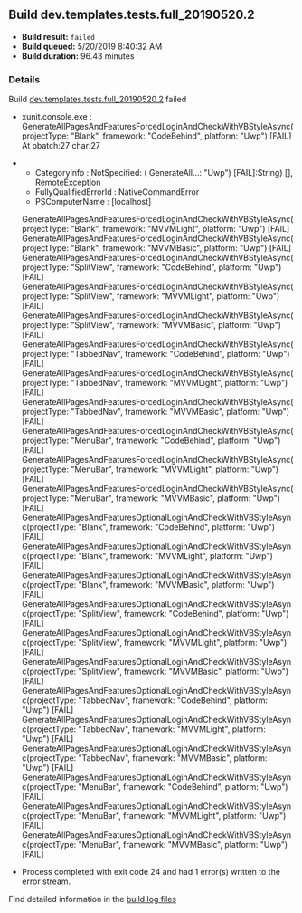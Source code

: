 ## Build dev.templates.tests.full_20190520.2
- **Build result:** `failed`
- **Build queued:** 5/20/2019 8:40:32 AM
- **Build duration:** 96.43 minutes
### Details
Build [dev.templates.tests.full_20190520.2](https://winappstudio.visualstudio.com/web/build.aspx?pcguid=a4ef43be-68ce-4195-a619-079b4d9834c2&builduri=vstfs%3a%2f%2f%2fBuild%2fBuild%2f28008) failed

+ xunit.console.exe :     GenerateAllPagesAndFeaturesForcedLoginAndCheckWithVBStyleAsync(projectType: "Blank", 
framework: "CodeBehind", platform: "Uwp") [FAIL]
At pbatch:27 char:27
+ 
    + CategoryInfo          : NotSpecified: (    GenerateAll...: "Uwp") [FAIL]:String) [], RemoteException
    + FullyQualifiedErrorId : NativeCommandError
    + PSComputerName        : [localhost]
 
    GenerateAllPagesAndFeaturesForcedLoginAndCheckWithVBStyleAsync(projectType: "Blank", framework: "MVVMLight", 
platform: "Uwp") [FAIL]
    GenerateAllPagesAndFeaturesForcedLoginAndCheckWithVBStyleAsync(projectType: "Blank", framework: "MVVMBasic", 
platform: "Uwp") [FAIL]
    GenerateAllPagesAndFeaturesForcedLoginAndCheckWithVBStyleAsync(projectType: "SplitView", framework: "CodeBehind", 
platform: "Uwp") [FAIL]
    GenerateAllPagesAndFeaturesForcedLoginAndCheckWithVBStyleAsync(projectType: "SplitView", framework: "MVVMLight", 
platform: "Uwp") [FAIL]
    GenerateAllPagesAndFeaturesForcedLoginAndCheckWithVBStyleAsync(projectType: "SplitView", framework: "MVVMBasic", 
platform: "Uwp") [FAIL]
    GenerateAllPagesAndFeaturesForcedLoginAndCheckWithVBStyleAsync(projectType: "TabbedNav", framework: "CodeBehind", 
platform: "Uwp") [FAIL]
    GenerateAllPagesAndFeaturesForcedLoginAndCheckWithVBStyleAsync(projectType: "TabbedNav", framework: "MVVMLight", 
platform: "Uwp") [FAIL]
    GenerateAllPagesAndFeaturesForcedLoginAndCheckWithVBStyleAsync(projectType: "TabbedNav", framework: "MVVMBasic", 
platform: "Uwp") [FAIL]
    GenerateAllPagesAndFeaturesForcedLoginAndCheckWithVBStyleAsync(projectType: "MenuBar", framework: "CodeBehind", 
platform: "Uwp") [FAIL]
    GenerateAllPagesAndFeaturesForcedLoginAndCheckWithVBStyleAsync(projectType: "MenuBar", framework: "MVVMLight", 
platform: "Uwp") [FAIL]
    GenerateAllPagesAndFeaturesForcedLoginAndCheckWithVBStyleAsync(projectType: "MenuBar", framework: "MVVMBasic", 
platform: "Uwp") [FAIL]
    GenerateAllPagesAndFeaturesOptionalLoginAndCheckWithVBStyleAsync(projectType: "Blank", framework: "CodeBehind", 
platform: "Uwp") [FAIL]
    GenerateAllPagesAndFeaturesOptionalLoginAndCheckWithVBStyleAsync(projectType: "Blank", framework: "MVVMLight", 
platform: "Uwp") [FAIL]
    GenerateAllPagesAndFeaturesOptionalLoginAndCheckWithVBStyleAsync(projectType: "Blank", framework: "MVVMBasic", 
platform: "Uwp") [FAIL]
    GenerateAllPagesAndFeaturesOptionalLoginAndCheckWithVBStyleAsync(projectType: "SplitView", framework: 
"CodeBehind", platform: "Uwp") [FAIL]
    GenerateAllPagesAndFeaturesOptionalLoginAndCheckWithVBStyleAsync(projectType: "SplitView", framework: "MVVMLight", 
platform: "Uwp") [FAIL]
    GenerateAllPagesAndFeaturesOptionalLoginAndCheckWithVBStyleAsync(projectType: "SplitView", framework: "MVVMBasic", 
platform: "Uwp") [FAIL]
    GenerateAllPagesAndFeaturesOptionalLoginAndCheckWithVBStyleAsync(projectType: "TabbedNav", framework: 
"CodeBehind", platform: "Uwp") [FAIL]
    GenerateAllPagesAndFeaturesOptionalLoginAndCheckWithVBStyleAsync(projectType: "TabbedNav", framework: "MVVMLight", 
platform: "Uwp") [FAIL]
    GenerateAllPagesAndFeaturesOptionalLoginAndCheckWithVBStyleAsync(projectType: "TabbedNav", framework: "MVVMBasic", 
platform: "Uwp") [FAIL]
    GenerateAllPagesAndFeaturesOptionalLoginAndCheckWithVBStyleAsync(projectType: "MenuBar", framework: "CodeBehind", 
platform: "Uwp") [FAIL]
    GenerateAllPagesAndFeaturesOptionalLoginAndCheckWithVBStyleAsync(projectType: "MenuBar", framework: "MVVMLight", 
platform: "Uwp") [FAIL]
    GenerateAllPagesAndFeaturesOptionalLoginAndCheckWithVBStyleAsync(projectType: "MenuBar", framework: "MVVMBasic", 
platform: "Uwp") [FAIL]

+ Process completed with exit code 24 and had 1 error(s) written to the error stream.

Find detailed information in the [build log files](https://uwpctdiags.blob.core.windows.net/buildlogs/dev.templates.tests.full_20190520.2_logs.zip)

